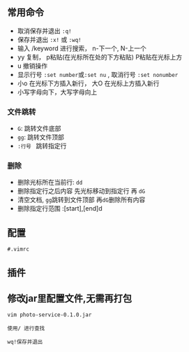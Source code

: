 ## 常用命令

- 取消保存并退出 `:q!`
- 保存并退出 `:x!`  或 `:wq!`
- 输入 /keyword 进行搜索， n-下一个, N-上一个
- yy 复制， p粘贴(在光标所在处的下方粘贴) P粘贴在光标上方
- u 撤销操作
- 显示行号 `:set number`或`:set nu` , 取消行号 `:set nonumber`
- 小o 在光标下方插入新行， 大O 在光标上方插入新行
- 小写字母向下，大写字母向上

### 文件跳转
- `G`: 跳转文件底部
- `gg`: 跳转文件顶部
- `:行号 ` 跳转指定行 

### 删除

- 删除光标所在当前行: `dd`
- 删除指定行之后内容 先光标移动到指定行 再 `dG`
- 清空文档, `gg`跳转到文件顶部 再`dG`删除所有内容
- 删除指定行范围 :[start],[end]d





## 配置

```
#.vimrc
```



## 插件





## 修改jar里配置文件,无需再打包

```shell
vim photo-service-0.1.0.jar

使用/ 进行查找

wq!保存并退出
```